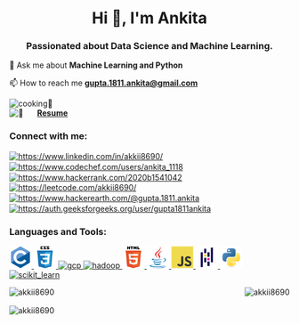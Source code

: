 <h1 align="center">Hi 👻, I'm Ankita</h1>
<h3 align="center">Passionated about Data Science and Machine Learning.</h3>
💬 Ask me about <b> Machine Learning and Python </b>

📫 How to reach me <b>gupta.1811.ankita@gmail.com</b>


<img align="right" alt= "cooking🌮" width= "600" src="https://www.google.com/logos/doodles/2017/celebrating-50-years-of-kids-coding-5745168905928704-2xa.gif(https://user-images.githubusercontent.com/74038190/212741999-016fddbd-617a-4448-8042-0ecf907aea25.gif)">
<a></a> 
 <a href= "https://drive.google.com/file/d/1mSuZNtF95lPRGWMC1gQaNSixVd09rwCe/view?usp=sharing"><b>Resume</b><img align="left" alt= "📰" width= "50" src="https://www.clipartmax.com/png/middle/308-3085721_resume-png-clipart-my-resume-icon-png.png"></a><br>
<h3 align="left">Connect with me:</h3>
<p align="left">
<a href="https://www.linkedin.com/in/akkii8690/" target="blank"><img align="center" src="https://raw.githubusercontent.com/rahuldkjain/github-profile-readme-generator/master/src/images/icons/Social/linked-in-alt.svg" alt="https://www.linkedin.com/in/akkii8690/" height="30" width="40" /></a>
<a href="https://www.codechef.com/users/ankita_1118" target="blank"><img align="center" src="https://cdn.jsdelivr.net/npm/simple-icons@3.1.0/icons/codechef.svg" alt="https://www.codechef.com/users/ankita_1118" height="30" width="40" /></a>
<a href="https://www.hackerrank.com/2020b1541042" target="blank"><img align="center" src="https://raw.githubusercontent.com/rahuldkjain/github-profile-readme-generator/master/src/images/icons/Social/hackerrank.svg" alt="https://www.hackerrank.com/2020b1541042" height="30" width="40" /></a>
<a href="https://leetcode.com/akkii8690/" target="blank"><img align="center" src="https://raw.githubusercontent.com/rahuldkjain/github-profile-readme-generator/master/src/images/icons/Social/leet-code.svg" alt="https://leetcode.com/akkii8690/" height="30" width="40" /></a>
<a href="https://www.hackerearth.com/@gupta.1811.ankita" target="blank"><img align="center" src="https://raw.githubusercontent.com/rahuldkjain/github-profile-readme-generator/master/src/images/icons/Social/hackerearth.svg" alt="https://www.hackerearth.com/@gupta.1811.ankita" height="30" width="40" /></a>
<a href="https://auth.geeksforgeeks.org/user/gupta1811ankita" target="blank"><img align="center" src="https://raw.githubusercontent.com/rahuldkjain/github-profile-readme-generator/master/src/images/icons/Social/geeks-for-geeks.svg" alt="https://auth.geeksforgeeks.org/user/gupta1811ankita" height="30" width="40" /></a>
</p>

<h3 align="left">Languages and Tools:</h3>
<p align="left"> <a href="https://www.cprogramming.com/" target="_blank" rel="noreferrer"> <img src="https://raw.githubusercontent.com/devicons/devicon/master/icons/c/c-original.svg" alt="c" width="40" height="40"/> </a> <a href="https://www.w3schools.com/css/" target="_blank" rel="noreferrer"> <img src="https://raw.githubusercontent.com/devicons/devicon/master/icons/css3/css3-original-wordmark.svg" alt="css3" width="40" height="40"/> </a> <a href="https://cloud.google.com" target="_blank" rel="noreferrer"> <img src="https://www.vectorlogo.zone/logos/google_cloud/google_cloud-icon.svg" alt="gcp" width="40" height="40"/> </a> <a href="https://hadoop.apache.org/" target="_blank" rel="noreferrer"> <img src="https://www.vectorlogo.zone/logos/apache_hadoop/apache_hadoop-icon.svg" alt="hadoop" width="40" height="40"/> </a> <a href="https://www.w3.org/html/" target="_blank" rel="noreferrer"> <img src="https://raw.githubusercontent.com/devicons/devicon/master/icons/html5/html5-original-wordmark.svg" alt="html5" width="40" height="40"/> </a> <a href="https://www.java.com" target="_blank" rel="noreferrer"> <img src="https://raw.githubusercontent.com/devicons/devicon/master/icons/java/java-original.svg" alt="java" width="40" height="40"/> </a> <a href="https://developer.mozilla.org/en-US/docs/Web/JavaScript" target="_blank" rel="noreferrer"> <img src="https://raw.githubusercontent.com/devicons/devicon/master/icons/javascript/javascript-original.svg" alt="javascript" width="40" height="40"/> </a> <a href="https://pandas.pydata.org/" target="_blank" rel="noreferrer"> <img src="https://raw.githubusercontent.com/devicons/devicon/2ae2a900d2f041da66e950e4d48052658d850630/icons/pandas/pandas-original.svg" alt="pandas" width="40" height="40"/> </a> <a href="https://www.python.org" target="_blank" rel="noreferrer"> <img src="https://raw.githubusercontent.com/devicons/devicon/master/icons/python/python-original.svg" alt="python" width="40" height="40"/> </a> <a href="https://scikit-learn.org/" target="_blank" rel="noreferrer"> <img src="https://upload.wikimedia.org/wikipedia/commons/0/05/Scikit_learn_logo_small.svg" alt="scikit_learn" width="40" height="40"/> </a> </p>

<p><img align="left" src="https://github-readme-stats.vercel.app/api/top-langs?username=akkii8690&show_icons=true&locale=en&layout=compact" alt="akkii8690" /></p>

<p>&nbsp;<img align="right" src="https://github-readme-stats.vercel.app/api?username=akkii8690&show_icons=true&locale=en" alt="akkii8690" /></p>

<p><img align="center" src="https://github-readme-streak-stats.herokuapp.com/?user=akkii8690&" alt="akkii8690" /></p>
